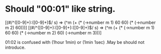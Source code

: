# Should "00:01" like string.

[(#/^([0-9]+):([0-9]+)$/ s) =>
 (^m (+ (* (->number m 1) 60 60) (* (->number m 2) 60)))]
[(#/^([0-9]+):([0-9]+):([0-9]+)$/ s) =>
 (^m (+ (* (->number m 1) 60 60) (* (->number m 2) 60) (->number m 3)))]


01:02 is confused with (1hour 1min) or (1min 1sec) .May be should not introduce.